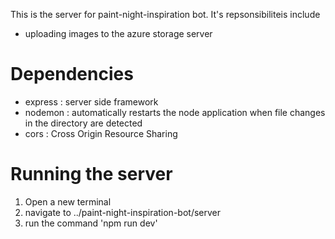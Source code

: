 This is the server for paint-night-inspiration bot. It's repsonsibiliteis include

- uploading images to the azure storage server

# Dependencies

- express : server side framework
- nodemon : automatically restarts the node application when file changes in the directory are detected
- cors : Cross Origin Resource Sharing

# Running the server

1. Open a new terminal
2. navigate to ../paint-night-inspiration-bot/server
3. run the command 'npm run dev'
